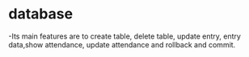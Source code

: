 # database
-Its main features are to create table, delete table, update entry, entry data,show attendance, update attendance and rollback and commit.
